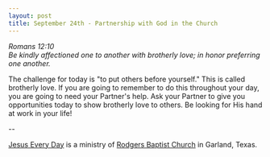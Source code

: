 ```yaml
---
layout: post
title: September 24th - Partnership with God in the Church
---
```


_Romans 12:10  
Be kindly affectioned one to another with brotherly love; in honor
preferring one another._

The challenge for today is "to put others before yourself." This is
called brotherly love. If you are going to remember to do this
throughout your day, you are going to need your Partner's help. Ask
your Partner to give you opportunities today to show brotherly love
to others. Be looking for His hand at work in your life!

 --

<a href=http://jesuseveryday.net>Jesus Every Day</a> is a ministry of <a href=http://rodgersbaptist.net>Rodgers Baptist Church</a> in Garland, Texas.
